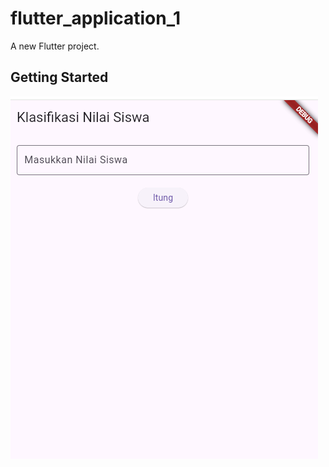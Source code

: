 # flutter_application_1

A new Flutter project.

## Getting Started
![alt text](https://github.com/rezelnuhalfa/Ulangan/blob/main/Screenshot%202024-08-27%20140522.png?raw=true)
